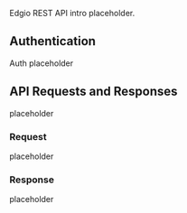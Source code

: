 Edgio REST API intro placeholder.

## Authentication

Auth placeholder

## API Requests and Responses

placeholder

### Request

placeholder

### Response

placeholder
